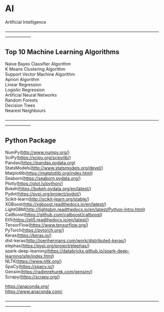# AI
Artificial Intelligence

——————————————————————————————————————————
## Top 10 Machine Learning Algorithms

Naive Bayes Classifier Algorithm  
K Means Clustering Algorithm  
Support Vector Machine Algorithm  
Apriori Algorithm  
Linear Regression  
Logistic Regression  
Artificial Neural Networks  
Random Forests  
Decision Trees  
Nearest Neighbours  

——————————————————————————————————————————
## Python Package

NumPy(http://www.numpy.org/)  
SciPy(https://scipy.org/scipylib/)  
Pandas(https://pandas.pydata.org)  
StatsModels(http://www.statsmodels.org/devel/)  
Matplotlib(https://matplotlib.org/index.html)  
Seaborn(https://seaborn.pydata.org/)  
Plotly(https://plot.ly/python/)  
Bokeh(https://bokeh.pydata.org/en/latest/)  
Pydot(https://pypi.org/project/pydot/)  
Scikit-learn(http://scikit-learn.org/stable/)  
XGBoost(http://xgboost.readthedocs.io/en/latest/)  
LightGBM(http://lightgbm.readthedocs.io/en/latest/Python-Intro.html)  
CatBoost(https://github.com/catboost/catboost)  
Eli5(https://eli5.readthedocs.io/en/latest/)  
TensorFlow(https://www.tensorflow.org/)  
PyTorch(https://pytorch.org/)  
Keras(https://keras.io/)  
dist-keras(http://joerihermans.com/work/distributed-keras/)  
elephas(https://pypi.org/project/elephas/)  
spark-deep-learning(https://databricks.github.io/spark-deep-learning/site/index.html)  
NLTK(https://www.nltk.org/)  
SpaCy(https://spacy.io/)  
Gensim(https://radimrehurek.com/gensim/)  
Scrapy(https://scrapy.org/)  

https://anaconda.org/  
https://www.anaconda.com/  

——————————————————————————————————————————
